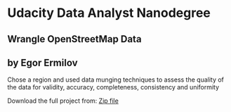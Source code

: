 # Udacity Data Analyst Nanodegree
## Wrangle OpenStreetMap Data
## by Egor Ermilov

Chose a region and used data munging techniques to assess the quality of the data for validity, accuracy, completeness, consistency and uniformity

Download the full project from:
[Zip file](https://drive.google.com/open?id=0B5FuanT1GaUbeGtCV2NxTy1iZms "Archive")
